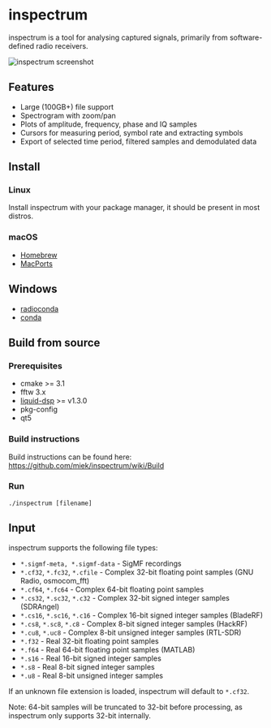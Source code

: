 # inspectrum
inspectrum is a tool for analysing captured signals, primarily from software-defined radio receivers.

![inspectrum screenshot](/screenshot.jpg)

## Features
 * Large (100GB+) file support
 * Spectrogram with zoom/pan
 * Plots of amplitude, frequency, phase and IQ samples
 * Cursors for measuring period, symbol rate and extracting symbols
 * Export of selected time period, filtered samples and demodulated data

## Install
### Linux
Install inspectrum with your package manager, it should be present in most distros.

### macOS
 * [Homebrew](https://formulae.brew.sh/formula/inspectrum)
 * [MacPorts](https://ports.macports.org/port/inspectrum/)

## Windows
 * [radioconda](https://github.com/ryanvolz/radioconda)
 * [conda](https://anaconda.org/conda-forge/inspectrum)

## Build from source
### Prerequisites

 * cmake >= 3.1
 * fftw 3.x
 * [liquid-dsp](https://github.com/jgaeddert/liquid-dsp) >= v1.3.0
 * pkg-config
 * qt5

### Build instructions

Build instructions can be found here: https://github.com/miek/inspectrum/wiki/Build

### Run

    ./inspectrum [filename]

## Input
inspectrum supports the following file types:
 * `*.sigmf-meta, *.sigmf-data` - SigMF recordings
 * `*.cf32`, `*.fc32`, `*.cfile` - Complex 32-bit floating point samples (GNU Radio, osmocom_fft)
 * `*.cf64`, `*.fc64` - Complex 64-bit floating point samples
 * `*.cs32`, `*.sc32`, `*.c32` - Complex 32-bit signed integer samples (SDRAngel)
 * `*.cs16`, `*.sc16`, `*.c16` - Complex 16-bit signed integer samples (BladeRF)
 * `*.cs8`, `*.sc8`, `*.c8` - Complex 8-bit signed integer samples (HackRF)
 * `*.cu8`, `*.uc8` - Complex 8-bit unsigned integer samples (RTL-SDR)
 * `*.f32` - Real 32-bit floating point samples
 * `*.f64` - Real 64-bit floating point samples (MATLAB)
 * `*.s16` - Real 16-bit signed integer samples
 * `*.s8` - Real 8-bit signed integer samples
 * `*.u8` - Real 8-bit unsigned integer samples

If an unknown file extension is loaded, inspectrum will default to `*.cf32`.

Note: 64-bit samples will be truncated to 32-bit before processing, as inspectrum only supports 32-bit internally.

